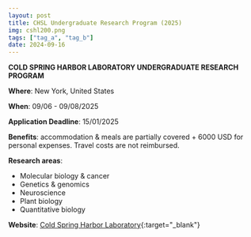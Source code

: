 ```yaml
---
layout: post
title: CHSL Undergraduate Research Program (2025)
img: cshl200.png
tags: ["tag_a", "tag_b"]
date: 2024-09-16
---
```


**COLD SPRING HARBOR LABORATORY UNDERGRADUATE RESEARCH PROGRAM**

**Where**: New York, United States

**When**: 09/06 - 09/08/2025 

**Application Deadline**: 15/01/2025

**Benefits**: accommodation & meals are partially covered + 6000 USD for personal expenses. Travel costs are not reimbursed.

**Research areas**: 
 * Molecular biology & cancer 
 * Genetics & genomics 
 * Neuroscience 
 * Plant biology 
 * Quantitative biology 

**Website**: [Cold Spring Harbor Laboratory](https://www.cshl.edu/education/undergraduate-research-program/){:target="_blank"}

